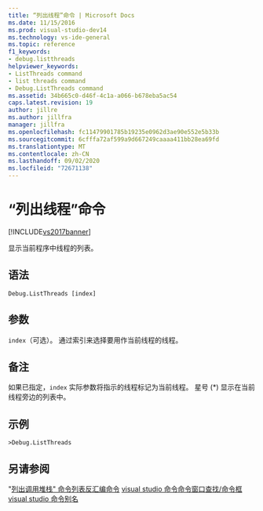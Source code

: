 ```yaml
---
title: “列出线程”命令 | Microsoft Docs
ms.date: 11/15/2016
ms.prod: visual-studio-dev14
ms.technology: vs-ide-general
ms.topic: reference
f1_keywords:
- debug.listthreads
helpviewer_keywords:
- ListThreads command
- list threads command
- Debug.ListThreads command
ms.assetid: 34b665c0-d46f-4c1a-a066-b678eba5ac54
caps.latest.revision: 19
author: jillre
ms.author: jillfra
manager: jillfra
ms.openlocfilehash: fc11479901785b19235e0962d3ae90e552e5b33b
ms.sourcegitcommit: 6cfffa72af599a9d667249caaaa411bb28ea69fd
ms.translationtype: MT
ms.contentlocale: zh-CN
ms.lasthandoff: 09/02/2020
ms.locfileid: "72671138"
---
```

# <a name="list-threads-command"></a>“列出线程”命令
[!INCLUDE[vs2017banner](../../includes/vs2017banner.md)]

显示当前程序中线程的列表。

## <a name="syntax"></a>语法

```
Debug.ListThreads [index]
```

## <a name="arguments"></a>参数
 `index`（可选）。 通过索引来选择要用作当前线程的线程。

## <a name="remarks"></a>备注
 如果已指定，`index` 实际参数将指示的线程标记为当前线程。 星号 (*) 显示在当前线程旁边的列表中。

## <a name="example"></a>示例

```
>Debug.ListThreads
```

## <a name="see-also"></a>另请参阅
 "[列出调用堆栈" 命令](../../ide/reference/list-call-stack-command.md)[列表反汇编命令](../../ide/reference/list-disassembly-command.md) [visual studio 命令](../../ide/reference/visual-studio-commands.md)[命令窗口](../../ide/reference/command-window.md)[查找/命令框](../../ide/find-command-box.md) [visual studio 命令别名](../../ide/reference/visual-studio-command-aliases.md)
